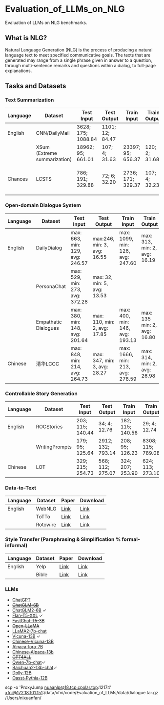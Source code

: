 # Evaluation_of_LLMs_on_NLG
Evaluation of LLMs on NLG benchmarks.

## What is NLG?

Natural Language Generation (NLG) is the process of producing a natural language text to meet specified communicative goals. The texts that are generated may range from a single phrase given in answer to a question, through multi-sentence remarks and questions within a dialog, to full-page explanations.

## Tasks and Datasets

### Text Summarization

| Language | Dataset                      | Test Input         | Test Output     | Train Input       | Train Output  | Paper                                          | Download                                                     |
| -------- | ---------------------------- | ------------------ | --------------- | ----------------- | ------------- | ---------------------------------------------- | ------------------------------------------------------------ |
| English  | CNN/DailyMail                | 3628; 175; 1088.84 | 1101; 12; 84.47 |                   |               | [Link](https://arxiv.org/pdf/1602.06023v5.pdf) | [Link](https://github.com/abisee/cnn-dailymail)              |
|          | XSum (Extreme summarization) | 18962; 95; 661.01  | 107; 4; 31.63   | 23397; 95; 656.37 | 120; 2; 31.68 | [Link](https://arxiv.org/pdf/1808.08745v1.pdf) | [Link](https://github.com/EdinburghNLP/XSum/tree/master/XSum-Dataset) |
| Chances  | LCSTS                        | 786; 191; 329.88   | 72; 6; 32.20    | 2736; 171; 329.37 | 107; 4; 32.23 | --                                             | [原始数据](https://www.jianshu.com/p/8f52352f0748?tdsourcetag=s_pcqq_aiomsg) [处理后数据](https://pan.baidu.com/share/init?surl=80aTaZe-5jopVBBJhBrTWg) 提取码：duba |



### Open-domain Dialogue System

| Language | Dataset              | Test Input                      | Test Output                  | Train Input                      | Train Output                 | Paper                                          | Download                                                     |
| -------- | -------------------- | ------------------------------- | ---------------------------- | -------------------------------- | ---------------------------- | ---------------------------------------------- | ------------------------------------------------------------ |
| English  | DailyDialog          | max: 663, min: 129, avg: 246.57 | max:246, min: 3, avg: 16.55  | max: 1099, min: 128, avg: 247.60 | max: 313, min: 2, avg: 16.19 | [Link](https://arxiv.org/pdf/1710.03957v1.pdf) | [Link](http://yanran.li/dailydialog)                         |
|          | PersonaChat          | max: 529, min: 273, avg: 372.28 | max: 32, min: 5, avg: 13.53  |                                  |                              | [Link](https://arxiv.org/abs/1801.07243)       | [Link](https://www.kaggle.com/datasets/atharvjairath/personachat) |
|          | Empathatic Dialogues | max: 380, min: 148, avg: 201.64 | max: 110, min: 2, avg: 17.85 | max: 400, min: 146, avg: 193.13  | max: 135 min: 2, avg: 16.80  | [Link](https://arxiv.org/abs/1811.00207)       | [Link](https://www.kaggle.com/datasets/atharvjairath/empathetic-dialogues-facebook-ai) |
| Chinese  | 清华LCCC             | max: 848, min: 214, avg: 264.73 | max: 347, min: 3, avg: 28.27 | max: 1666, min: 213, avg: 278.59 | max: 314, min: 2, avg: 26.98 | [Link](https://arxiv.org/abs/2008.03946)       | [Link](https://github.com/thu-coai/CDial-GPT)                |



### Controllable Story Generation

| Language | Dataset        | Test Input       | Test Output       | Train Input      | Train Output      | Paper                                                        | Download                                                     |
| -------- | -------------- | ---------------- | ----------------- | ---------------- | ----------------- | ------------------------------------------------------------ | ------------------------------------------------------------ |
| English  | ROCStories     | 203; 115; 140.44 | 34; 4; 12.76      | 182; 115; 140.56 | 29; 4; 12.74      | [Link](https://aclanthology.org/N16-1098.pdf)                | [Link](https://cs.rochester.edu/nlp/rocstories/)             |
|          | WritingPrompts | 179; 95; 125.64  | 2912; 132; 793.14 | 208; 95; 126.23  | 8308; 115; 789.08 | [Link](https://arxiv.org/pdf/1805.04833v1.pdf)               | [Link](https://www.kaggle.com/ratthachat/writing-prompts)    |
| Chinese  | LOT            | 329; 215; 254.73 | 568; 112; 275.07  | 324; 207; 253.90 | 624; 113; 273.10  | [Link](https://direct.mit.edu/tacl/article/doi/10.1162/tacl_a_00469/110537/LOT-A-Story-Centric-Benchmark-for-Evaluating) | [Link](https://cloud.tsinghua.edu.cn/d/0cf033b0c7c049be855d/) |



### Data-to-Text

| Language | Dataset  | Paper                                          | Download                                                  |
| -------- | -------- | ---------------------------------------------- | --------------------------------------------------------- |
| English  | WebNLG   | [Link](https://aclanthology.org/P17-1017.pdf)  | [Link](https://webnlg-challenge.loria.fr/)                |
|          | ToTTo    | [Link](https://arxiv.org/pdf/2004.14373v3.pdf) | [Link](https://github.com/google-research-datasets/totto) |
|          | Rotowire | [Link](https://arxiv.org/pdf/1707.08052v1.pdf) | [Link](https://github.com/harvardnlp/boxscore-data)       |



### Style Transfer (Paraphrasing & Simplification % formal-informal)

| Language | Dataset | Paper                                                        | Download                                                     |
| -------- | ------- | ------------------------------------------------------------ | ------------------------------------------------------------ |
| English  | Yelp    | [Link](https://arxiv.org/abs/1705.09655)                     | [Link](https://github.com/shentianxiao/language-style-transfer/tree/master) |
|          | Bible   | [Link](https://royalsocietypublishing.org/doi/full/10.1098/rsos.171920) | [Link](https://github.com/keithecarlson/StyleTransferBibleData) |



### LLMs

- [ChatGPT](https://chat.openai.com/auth/login)
- ~~[ChatGLM-6B](https://huggingface.co/THUDM/chatglm-6b)~~
- [ChatGLM2-6B](https://huggingface.co/THUDM/chatglm2-6b)  $\checkmark$ 
- [Flan-T5-XXL](https://huggingface.co/google/flan-t5-xxl) $\checkmark$ 
- ~~[FastChat-T5-3B](https://huggingface.co/lmsys/fastchat-t5-3b-v1.0)~~
- ~~[Open-LLaMA](https://github.com/openlm-research/open_llama)~~
- [LLaMA2-7b-chat](https://huggingface.co/meta-llama/Llama-2-7b-chat-hf) 
- [Vicuna-13B](https://github.com/lm-sys/FastChat) $\checkmark$ 
- [Chinese-Vicuna-13B](https://huggingface.co/Chinese-Vicuna/Chinese-Vicuna-lora-13b-belle-and-guanaco) 
- [Alpaca-lora-7B](https://github.com/tatsu-lab/stanford_alpaca)
- [Chinese-Alpaca-13b](https://github.com/ymcui/Chinese-LLaMA-Alpaca/wiki) 
- ~~[GPT4ALL ](https://huggingface.co/nomic-ai/gpt4all-13b-snoozy?text=My+name+is+Julien+and+I+like+to)~~ 
- [Qwen-7b-chat](https://huggingface.co/Qwen/Qwen-7B-Chat)$\checkmark$ 
- [Baichuan2-13b-chat](https://huggingface.co/baichuan-inc/Baichuan-13B-Chat)$\checkmark$ 
-  ~~[Dolly-12B](https://huggingface.co/databricks/dolly-v2-12b)~~ 
- [Oasst-Pythia-12B ](https://huggingface.co/OpenAssistant) 



scp -o 'ProxyJump nuaanlp@18.tcp.cpolar.top:12174' xfni@172.18.101.151:/data/xfni/code/Evaluation_of_LLMs/data/dialogue.tar.gz  /Users/nixuanfan/

